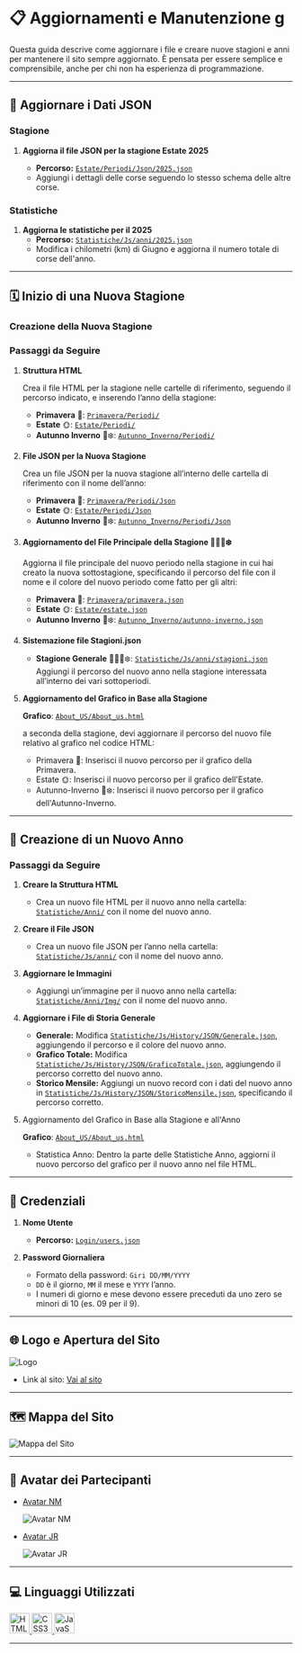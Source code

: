 # 📋 Aggiornamenti e Manutenzione g

Questa guida descrive come aggiornare i file e creare nuove stagioni e anni per mantenere il sito sempre aggiornato. È pensata per essere semplice e comprensibile, anche per chi non ha esperienza di programmazione.

---

## 📂 Aggiornare i Dati JSON

### Stagione

1. **Aggiorna il file JSON per la stagione Estate 2025**

   - **Percorso:** [`Estate/Periodi/Json/2025.json`](Estate/Periodi/Json/2025.json)
   - Aggiungi i dettagli delle corse seguendo lo stesso schema delle altre corse.

### Statistiche

1. **Aggiorna le statistiche per il 2025**
   - **Percorso:** [`Statistiche/Js/anni/2025.json`](Statistiche/Js/anni/2025.json)
   - Modifica i chilometri (km) di Giugno e aggiorna il numero totale di corse dell'anno.

---

## 🗓 Inizio di una Nuova Stagione

### Creazione della Nuova Stagione

### Passaggi da Seguire

1. **Struttura HTML**

   Crea il file HTML per la stagione nelle cartelle di riferimento, seguendo il percorso indicato, e inserendo l’anno della stagione:

   - **Primavera** 🌸: [`Primavera/Periodi/`](Primavera/Periodi/)
   - **Estate** 🌞: [`Estate/Periodi/`](Estate/Periodi/)
   - **Autunno Inverno** 🍁❄️: [`Autunno_Inverno/Periodi/`](Autunno_Inverno/Periodi/)

2. **File JSON per la Nuova Stagione**

   Crea un file JSON per la nuova stagione all’interno delle cartella di riferimento con il nome dell’anno:

   - **Primavera** 🌸: [`Primavera/Periodi/Json`](Primavera/Periodi/Json)
   - **Estate** 🌞: [`Estate/Periodi/Json`](Estate/Periodi/Json)
   - **Autunno Inverno** 🍁❄️: [`Autunno_Inverno/Periodi/Json`](Autunno_Inverno/Periodi/Json)

3. **Aggiornamento del File Principale della Stagione 🌸🌞🍁❄️**

   Aggiorna il file principale del nuovo periodo nella stagione in cui hai creato la nuova sottostagione, specificando il percorso del file con il nome e il colore del nuovo periodo come fatto per gli altri:

   - **Primavera** 🌸: [`Primavera/primavera.json`](Primavera/primavera.json)
   - **Estate** 🌞: [`Estate/estate.json`](Estate/estate.json)
   - **Autunno Inverno** 🍁❄️: [`Autunno_Inverno/autunno-inverno.json`](Autunno_Inverno/autunno-inverno.json)

4. **Sistemazione file Stagioni.json**

   - **Stagione Generale** 🌸🌞🍁❄️: [`Statistiche/Js/anni/stagioni.json`](Statistiche/Js/anni/stagioni.json)  
     Aggiungi il percorso del nuovo anno nella stagione interessata all’interno dei vari sottoperiodi.

5. **Aggiornamento del Grafico in Base alla Stagione**

   **Grafico**: [`About_US/About_us.html`](About_US/About_us.html)

   a seconda della stagione, devi aggiornare il percorso del nuovo file relativo al grafico nel codice HTML:

   - Primavera 🌸: Inserisci il nuovo percorso per il grafico della Primavera.
   - Estate 🌞: Inserisci il nuovo percorso per il grafico dell'Estate.
   - Autunno-Inverno 🍁❄️: Inserisci il nuovo percorso per il grafico dell'Autunno-Inverno.

---

## 📅 Creazione di un Nuovo Anno

### Passaggi da Seguire

1. **Creare la Struttura HTML**

   - Crea un nuovo file HTML per il nuovo anno nella cartella: [`Statistiche/Anni/`](Statistiche/Anni/) con il nome del nuovo anno.

2. **Creare il File JSON**

   - Crea un nuovo file JSON per l’anno nella cartella: [`Statistiche/Js/anni/`](Statistiche/Js/anni/) con il nome del nuovo anno.

3. **Aggiornare le Immagini**

   - Aggiungi un’immagine per il nuovo anno nella cartella: [`Statistiche/Anni/Img/`](Statistiche/Anni/Img/) con il nome del nuovo anno.

4. **Aggiornare i File di Storia Generale**

   - **Generale:** Modifica [`Statistiche/Js/History/JSON/Generale.json`](Statistiche/Js/History/JSON/Generale.json), aggiungendo il percorso e il colore del nuovo anno.
   - **Grafico Totale:** Modifica [`Statistiche/Js/History/JSON/GraficoTotale.json`](Statistiche/Js/History/JSON/GraficoTotale.json), aggiungendo il percorso corretto del nuovo anno.
   - **Storico Mensile:** Aggiungi un nuovo record con i dati del nuovo anno in [`Statistiche/Js/History/JSON/StoricoMensile.json`](Statistiche/Js/History/JSON/StoricoMensile.json), specificando il percorso corretto.

5. Aggiornamento del Grafico in Base alla Stagione e all'Anno

   **Grafico**: [`About_US/About_us.html`](About_US/About_us.html)

   - Statistica Anno: Dentro la parte delle Statistiche Anno, aggiorni il nuovo percorso del grafico per il nuovo anno nel file HTML.

---

## 🔐 Credenziali

1. **Nome Utente**

   - **Percorso:** [`Login/users.json`](Login/users.json)

2. **Password Giornaliera**
   - Formato della password: `Giri DD/MM/YYYY`
   - `DD` è il giorno, `MM` il mese e `YYYY` l’anno.
   - I numeri di giorno e mese devono essere preceduti da uno zero se minori di 10 (es. 09 per il 9).

---

## 🌐 Logo e Apertura del Sito

![Logo](Img/logo.jpg)

- Link al sito: [Vai al sito](https://giri-in-bici.netlify.app/)

---

## 🗺 Mappa del Sito

![Mappa del Sito](About_US/Img/Mappa.jpg)

---

## 👥 Avatar dei Partecipanti

- [Avatar NM](https://www.komoot.com/it-it/user/1372754001803)

  ![Avatar NM](About_US/Img/AvatarNM.jpg)

- [Avatar JR](https://www.komoot.com/it-it/user/1381372752571)

  ![Avatar JR](About_US/Img/AvatarJR.png)

---

## 💻 Linguaggi Utilizzati

<p align="left">
  <a href="https://developer.mozilla.org/en-US/docs/Glossary/HTML5" target="_blank" rel="noreferrer">
    <img src="https://raw.githubusercontent.com/danielcranney/readme-generator/main/public/icons/skills/html5-colored.svg" width="36" height="36" alt="HTML5" />
  </a>
  <a href="https://developer.mozilla.org/en-US/docs/Web/CSS" target="_blank" rel="noreferrer">
    <img src="https://raw.githubusercontent.com/danielcranney/readme-generator/main/public/icons/skills/css3-colored.svg" width="36" height="36" alt="CSS3" />
  </a>
  <a href="https://developer.mozilla.org/en-US/docs/Web/JavaScript" target="_blank" rel="noreferrer">
    <img src="https://raw.githubusercontent.com/danielcranney/readme-generator/main/public/icons/skills/javascript-colored.svg" width="36" height="36" alt="JavaScript" />
  </a>
</p>

---
